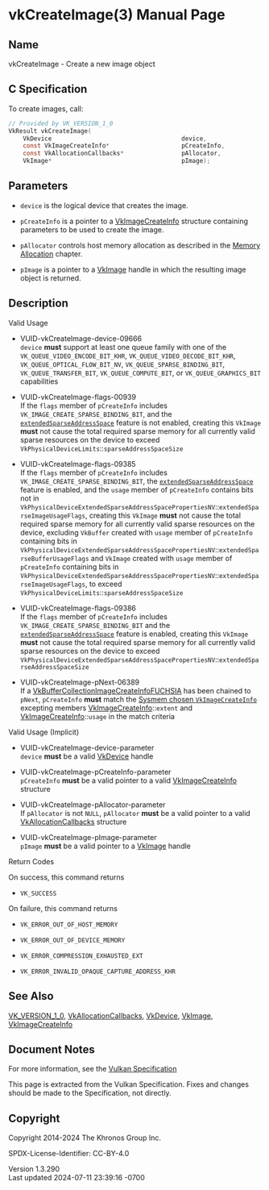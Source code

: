 # vkCreateImage(3) Manual Page

## Name

vkCreateImage - Create a new image object



## <a href="#_c_specification" class="anchor"></a>C Specification

To create images, call:

``` c
// Provided by VK_VERSION_1_0
VkResult vkCreateImage(
    VkDevice                                    device,
    const VkImageCreateInfo*                    pCreateInfo,
    const VkAllocationCallbacks*                pAllocator,
    VkImage*                                    pImage);
```

## <a href="#_parameters" class="anchor"></a>Parameters

- `device` is the logical device that creates the image.

- `pCreateInfo` is a pointer to a
  [VkImageCreateInfo](https://registry.khronos.org/vulkan/specs/1.3-extensions/man/html/VkImageCreateInfo.html) structure containing
  parameters to be used to create the image.

- `pAllocator` controls host memory allocation as described in the <a
  href="https://registry.khronos.org/vulkan/specs/1.3-extensions/html/vkspec.html#memory-allocation"
  target="_blank" rel="noopener">Memory Allocation</a> chapter.

- `pImage` is a pointer to a [VkImage](https://registry.khronos.org/vulkan/specs/1.3-extensions/man/html/VkImage.html) handle in which the
  resulting image object is returned.

## <a href="#_description" class="anchor"></a>Description

Valid Usage

- <a href="#VUID-vkCreateImage-device-09666"
  id="VUID-vkCreateImage-device-09666"></a>
  VUID-vkCreateImage-device-09666  
  `device` **must** support at least one queue family with one of the
  `VK_QUEUE_VIDEO_ENCODE_BIT_KHR`, `VK_QUEUE_VIDEO_DECODE_BIT_KHR`,
  `VK_QUEUE_OPTICAL_FLOW_BIT_NV`, `VK_QUEUE_SPARSE_BINDING_BIT`,
  `VK_QUEUE_TRANSFER_BIT`, `VK_QUEUE_COMPUTE_BIT`, or
  `VK_QUEUE_GRAPHICS_BIT` capabilities

- <a href="#VUID-vkCreateImage-flags-00939"
  id="VUID-vkCreateImage-flags-00939"></a>
  VUID-vkCreateImage-flags-00939  
  If the `flags` member of `pCreateInfo` includes
  `VK_IMAGE_CREATE_SPARSE_BINDING_BIT`, and the <a
  href="https://registry.khronos.org/vulkan/specs/1.3-extensions/html/vkspec.html#features-extendedSparseAddressSpace"
  target="_blank"
  rel="noopener"><code>extendedSparseAddressSpace</code></a> feature is
  not enabled, creating this `VkImage` **must** not cause the total
  required sparse memory for all currently valid sparse resources on the
  device to exceed `VkPhysicalDeviceLimits`::`sparseAddressSpaceSize`

- <a href="#VUID-vkCreateImage-flags-09385"
  id="VUID-vkCreateImage-flags-09385"></a>
  VUID-vkCreateImage-flags-09385  
  If the `flags` member of `pCreateInfo` includes
  `VK_IMAGE_CREATE_SPARSE_BINDING_BIT`, the <a
  href="https://registry.khronos.org/vulkan/specs/1.3-extensions/html/vkspec.html#features-extendedSparseAddressSpace"
  target="_blank"
  rel="noopener"><code>extendedSparseAddressSpace</code></a> feature is
  enabled, and the `usage` member of `pCreateInfo` contains bits not in
  `VkPhysicalDeviceExtendedSparseAddressSpacePropertiesNV`::`extendedSparseImageUsageFlags`,
  creating this `VkImage` **must** not cause the total required sparse
  memory for all currently valid sparse resources on the device,
  excluding `VkBuffer` created with `usage` member of `pCreateInfo`
  containing bits in
  `VkPhysicalDeviceExtendedSparseAddressSpacePropertiesNV`::`extendedSparseBufferUsageFlags`
  and `VkImage` created with `usage` member of `pCreateInfo` containing
  bits in
  `VkPhysicalDeviceExtendedSparseAddressSpacePropertiesNV`::`extendedSparseImageUsageFlags`,
  to exceed `VkPhysicalDeviceLimits`::`sparseAddressSpaceSize`

- <a href="#VUID-vkCreateImage-flags-09386"
  id="VUID-vkCreateImage-flags-09386"></a>
  VUID-vkCreateImage-flags-09386  
  If the `flags` member of `pCreateInfo` includes
  `VK_IMAGE_CREATE_SPARSE_BINDING_BIT` and the <a
  href="https://registry.khronos.org/vulkan/specs/1.3-extensions/html/vkspec.html#features-extendedSparseAddressSpace"
  target="_blank"
  rel="noopener"><code>extendedSparseAddressSpace</code></a> feature is
  enabled, creating this `VkImage` **must** not cause the total required
  sparse memory for all currently valid sparse resources on the device
  to exceed
  `VkPhysicalDeviceExtendedSparseAddressSpacePropertiesNV`::`extendedSparseAddressSpaceSize`

<!-- -->

- <a href="#VUID-vkCreateImage-pNext-06389"
  id="VUID-vkCreateImage-pNext-06389"></a>
  VUID-vkCreateImage-pNext-06389  
  If a
  [VkBufferCollectionImageCreateInfoFUCHSIA](https://registry.khronos.org/vulkan/specs/1.3-extensions/man/html/VkBufferCollectionImageCreateInfoFUCHSIA.html)
  has been chained to `pNext`, `pCreateInfo` **must** match the <a
  href="https://registry.khronos.org/vulkan/specs/1.3-extensions/html/vkspec.html#sysmem-chosen-create-infos"
  target="_blank" rel="noopener">Sysmem chosen
  <code>VkImageCreateInfo</code></a> excepting members
  [VkImageCreateInfo](https://registry.khronos.org/vulkan/specs/1.3-extensions/man/html/VkImageCreateInfo.html)::`extent` and
  [VkImageCreateInfo](https://registry.khronos.org/vulkan/specs/1.3-extensions/man/html/VkImageCreateInfo.html)::`usage` in the match
  criteria

Valid Usage (Implicit)

- <a href="#VUID-vkCreateImage-device-parameter"
  id="VUID-vkCreateImage-device-parameter"></a>
  VUID-vkCreateImage-device-parameter  
  `device` **must** be a valid [VkDevice](https://registry.khronos.org/vulkan/specs/1.3-extensions/man/html/VkDevice.html) handle

- <a href="#VUID-vkCreateImage-pCreateInfo-parameter"
  id="VUID-vkCreateImage-pCreateInfo-parameter"></a>
  VUID-vkCreateImage-pCreateInfo-parameter  
  `pCreateInfo` **must** be a valid pointer to a valid
  [VkImageCreateInfo](https://registry.khronos.org/vulkan/specs/1.3-extensions/man/html/VkImageCreateInfo.html) structure

- <a href="#VUID-vkCreateImage-pAllocator-parameter"
  id="VUID-vkCreateImage-pAllocator-parameter"></a>
  VUID-vkCreateImage-pAllocator-parameter  
  If `pAllocator` is not `NULL`, `pAllocator` **must** be a valid
  pointer to a valid [VkAllocationCallbacks](https://registry.khronos.org/vulkan/specs/1.3-extensions/man/html/VkAllocationCallbacks.html)
  structure

- <a href="#VUID-vkCreateImage-pImage-parameter"
  id="VUID-vkCreateImage-pImage-parameter"></a>
  VUID-vkCreateImage-pImage-parameter  
  `pImage` **must** be a valid pointer to a [VkImage](https://registry.khronos.org/vulkan/specs/1.3-extensions/man/html/VkImage.html)
  handle

Return Codes

On success, this command returns  
- `VK_SUCCESS`

On failure, this command returns  
- `VK_ERROR_OUT_OF_HOST_MEMORY`

- `VK_ERROR_OUT_OF_DEVICE_MEMORY`

- `VK_ERROR_COMPRESSION_EXHAUSTED_EXT`

- `VK_ERROR_INVALID_OPAQUE_CAPTURE_ADDRESS_KHR`

## <a href="#_see_also" class="anchor"></a>See Also

[VK_VERSION_1_0](https://registry.khronos.org/vulkan/specs/1.3-extensions/man/html/VK_VERSION_1_0.html),
[VkAllocationCallbacks](https://registry.khronos.org/vulkan/specs/1.3-extensions/man/html/VkAllocationCallbacks.html),
[VkDevice](https://registry.khronos.org/vulkan/specs/1.3-extensions/man/html/VkDevice.html), [VkImage](https://registry.khronos.org/vulkan/specs/1.3-extensions/man/html/VkImage.html),
[VkImageCreateInfo](https://registry.khronos.org/vulkan/specs/1.3-extensions/man/html/VkImageCreateInfo.html)

## <a href="#_document_notes" class="anchor"></a>Document Notes

For more information, see the <a
href="https://registry.khronos.org/vulkan/specs/1.3-extensions/html/vkspec.html#vkCreateImage"
target="_blank" rel="noopener">Vulkan Specification</a>

This page is extracted from the Vulkan Specification. Fixes and changes
should be made to the Specification, not directly.

## <a href="#_copyright" class="anchor"></a>Copyright

Copyright 2014-2024 The Khronos Group Inc.

SPDX-License-Identifier: CC-BY-4.0

Version 1.3.290  
Last updated 2024-07-11 23:39:16 -0700
